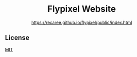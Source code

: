 <div align="center">
    <h1>Flypixel Website</h1>
    <p><a href="https://recaree.github.io/flypixel/public/index.html">https://recaree.github.io/flypixel/public/index.html</a></p>
<!--     <p>Flypixel Website Made With <a href="https://tailwindcss.com" target="_blank">TailwindCSS</a>.</p> -->
</div>

## License

[MIT](https://choosealicense.com/licenses/mit/)
